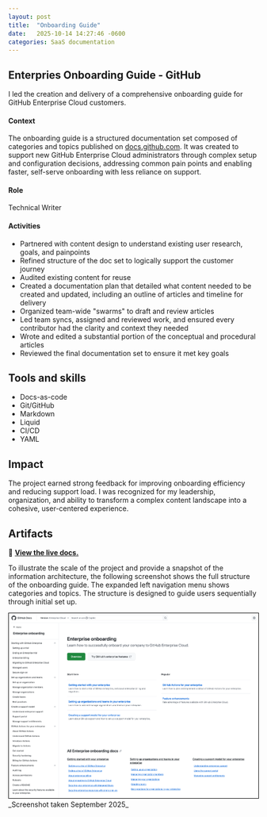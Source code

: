 ```yaml
---
layout: post
title:  "Onboarding Guide"
date:   2025-10-14 14:27:46 -0600
categories: SaaS documentation
---
```

## Enterpries Onboarding Guide - GitHub

I led the creation and delivery of a comprehensive onboarding guide for GitHub Enterprise Cloud customers.

#### Context

The onboarding guide is a structured documentation set composed of categories and topics published on [docs.github.com](https://docs.github.com). It was created to support new GitHub Enterprise Cloud administrators through complex setup and configuration decisions, addressing common pain points and enabling faster, self-serve onboarding with less reliance on support.

#### Role

Technical Writer

#### Activities

* Partnered with content design to understand existing user research, goals, and painpoints
* Refined structure of the doc set to logically support the customer journey
* Audited existing content for reuse
* Created a documentation plan that detailed what content needed to be created and updated, including an outline of articles and timeline for delivery
* Organized team-wide "swarms" to draft and review articles
* Led team syncs, assigned and reviewed work, and ensured every contributor had the clarity and context they needed
* Wrote and edited a substantial portion of the conceptual and procedural articles
* Reviewed the final documentation set to ensure it met key goals

## Tools and skills

* Docs-as-code
* Git/GitHub
* Markdown
* Liquid
* CI/CD
* YAML

## Impact

The project earned strong feedback for improving onboarding efficiency and reducing support load. I was recognized for my leadership, organization, and ability to transform a complex content landscape into a cohesive, user-centered experience.

## Artifacts

🔗 **[View the live docs.](https://docs.github.com/en/enterprise-cloud@latest/enterprise-onboarding)**

To illustrate the scale of the project and provide a snapshot of the information architecture, the following screenshot shows the full structure of the onboarding guide. The expanded left navigation menu shows categories and topics. The structure is designed to guide users sequentially through initial set up.

<img src="https://github.com/rachaelrenk/rachaelrenk/blob/main/images/onboarding-guide_1.png?raw=true" style="border: 1px solid black" alt="Enterprise onboarding guide" />
_Screenshot taken September 2025_
